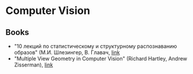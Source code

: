 # Computer Vision

## Books

- "10 лекций по статистическому и структурному распознаванию образов" (М.И. Шлезингер, В. Главач, [link](http://irtc.org.ua/image/Files/Schles/esh10_full.pdf)
- "Multiple View Geometry in Computer Vision" (Richard Hartley, Andrew Zisserman), [link](http://cvrs.whu.edu.cn/downloads/ebooks/Multiple%20View%20Geometry%20in%20Computer%20Vision%20(Second%20Edition).pdf)
